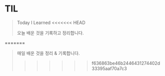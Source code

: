 # TIL

> Today I Learned
<<<<<<< HEAD
>
> 오늘 배운 것을 기록하고 정리합니다.

=======
> 매일 배운 것을 정리 & 기록합니다.
>>>>>>> f636863be46b2446431274402d33395aaf70a7c3
